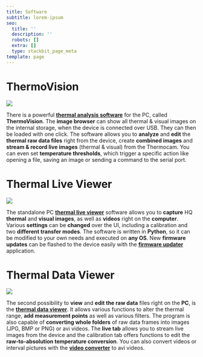 ```yaml
---
title: Software
subtitle: lorem-ipsum
seo:
  title: ''
  description: ''
  robots: []
  extra: []
  type: stackbit_page_meta
template: page
---
```

# ThermoVision

![](https://cdn.forestry.io/res2/CyukiIw18DrUH43O_urwNm-m_FV9K_ohC-sQnqBoqS4/fit/512/512/sm/0/aHR0cHM6Ly9hcHAu/Zm9yZXN0cnkuaW8v/cmFpbHMvYWN0aXZl/X3N0b3JhZ2UvYmxv/YnMvZXlKZmNtRnBi/SE1pT25zaWJXVnpj/MkZuWlNJNklrSkJh/SEJDUjFaQ1FsRXdQ/U0lzSW1WNGNDSTZi/blZzYkN3aWNIVnlJ/am9pWW14dllsOXBa/Q0o5ZlE9PS0tNTY4/ZDM3NzBlM2U0YzE0/OWI2YzhhZDA0NmQ1/YjczZjU2ZWEwMDE0/Ny9UaGVybW9WaXNp/b24ucG5n)

There is a powerful [**thermal analysis software**](https://github.com/maxritter/DIY-Thermocam/tree/master/Software/Thermal%20Analysis%20Software) for the PC, called **ThermoVision**. The **image browser** can show all thermal & visual images on the internal storage, when the device is connected over USB. They can then be loaded with one click. The software allows you to **analyze** and **edit** the **thermal raw data files** right from the device, create **combined images** and **stream & record live images** (thermal & visual) from the Thermocam. You can even set **temperature thresholds**, which trigger a specific action like opening a file, saving an image or sending a command to the serial port.



# Thermal Live Viewer

![](https://cdn.forestry.io/res2/7Y5RdyOWqgy5wu2pMlXgP71wy7NIi1i4K8GzEjhnwps/fit/512/512/sm/0/aHR0cHM6Ly9hcHAu/Zm9yZXN0cnkuaW8v/cmFpbHMvYWN0aXZl/X3N0b3JhZ2UvYmxv/YnMvZXlKZmNtRnBi/SE1pT25zaWJXVnpj/MkZuWlNJNklrSkJh/SEJDVEVaQ1FsRXdQ/U0lzSW1WNGNDSTZi/blZzYkN3aWNIVnlJ/am9pWW14dllsOXBa/Q0o5ZlE9PS0tYzFl/NDdlNjllYTA1ODI1/NjFkMzNlOTgzNzQ4/ZDU5ZjM2ZTYyZDQw/OS9MaXZlJTIwVmll/d2VyJTIwYW5kJTIw/VXBkYXRlci5QTkc)

The standalone PC [**thermal live viewer**](https://github.com/maxritter/DIY-Thermocam/tree/master/Software/Thermal%20Live%20Viewer) software allows you to **capture** HQ **thermal** and **visual images**, as well as **videos** right on the **computer**.  Various **settings** can be **changed** over the UI, including a calibration and two **different transfer modes**. The software is written in **Python**, so it can be modified to your own needs and executed on **any OS**. New **firmware updates** can be flashed to the device easily with the [**firmware updater**](https://github.com/maxritter/DIY-Thermocam/tree/master/Software/Firmware%20Updater) application.



# Thermal Data Viewer

![](/images/DataViewer.png)

The second possibility to **view** and **edit the raw data** files right on the **PC**, is the [**thermal data viewer**](https://github.com/maxritter/DIY-Thermocam/tree/master/Software/Thermal%20Data%20Viewer). It allows various functions to alter the thermal range, **add measurement points** as well as various filters. The program is also capable of **converting whole folders** of raw data frames into images (JPG, BMP or PNG) or avi videos. The **live tab** allows you to stream live images from the device and the calibration tab offers functions to edit the **raw-to-absolution temperature conversion**. You can also convert videos or interval pictures with the [**video converter**](https://github.com/maxritter/DIY-Thermocam/tree/master/Software/Video%20Converter) to avi videos.
